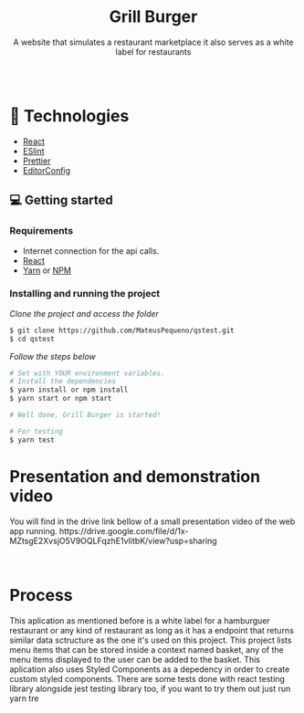 <div align="center">
  <h1>Grill Burger</h1>
  <p>A website that simulates a restaurant marketplace it also serves as a white label for restaurants</p>
</div>
<br>
<br>

# 🚀 Technologies

  - [React](https://react.dev)
  - [ESlint](https://eslint.org/)
  - [Prettier](https://prettier.io/)
  - [EditorConfig](https://editorconfig.org/)

## 💻 Getting started

### Requirements
- Internet connection for the api calls.
- [React](https://react.dev)
- [Yarn](https://classic.yarnpkg.com/) or [NPM](https://www.npmjs.com/)

### Installing and running the project

*Clone the project and access the folder*
```bash
$ git clone https://github.com/MateusPequeno/qstest.git
$ cd qstest
```

*Follow the steps below*
```bash
# Set with YOUR environment variables.
# Install the dependencies
$ yarn install or npm install
$ yarn start or npm start

# Well done, Grill Burger is started!

# For testing
$ yarn test
```

# Presentation and demonstration video
<p> 
  You will find in the drive link bellow of a small presentation video of the web app running.
https://drive.google.com/file/d/1x-MZtsgE2XvsjO5V9OQLFqzhE1vIitbK/view?usp=sharing
</p>
<br>

# Process
<p>This aplication as mentioned before is a white label for a hamburguer restaurant or any kind of restaurant as long as it has a endpoint that returns similar data sctructure as the one it's used on this project.
  This project lists menu items that can be stored inside a context named basket, any of the menu items displayed to the user can be added to the basket. This aplication also uses Styled Components as a depedency in order to create custom styled components. There are some tests done with react testing library alongside jest testing library too, if you want to try them out just run yarn tre
</p>
<br>
